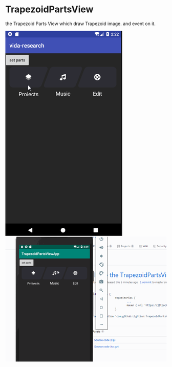 # TrapezoidPartsView
the Trapezoid Parts View which draw Trapezoid image. and event on it.

<img src="/TrapezoidPartsViewApp/res/TrapezoidPartsView.gif" alt="Demo Screen Capture" width="365px"/>
<img src="/TrapezoidPartsViewApp/res/TrapezoidPartsView2.gif" alt="Demo Screen Capture" width="828px"/>
